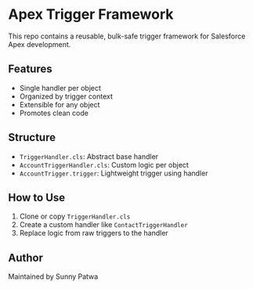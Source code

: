 # Apex Trigger Framework

This repo contains a reusable, bulk-safe trigger framework for Salesforce Apex development.

## Features

- Single handler per object
- Organized by trigger context
- Extensible for any object
- Promotes clean code

## Structure

- `TriggerHandler.cls`: Abstract base handler
- `AccountTriggerHandler.cls`: Custom logic per object
- `AccountTrigger.trigger`: Lightweight trigger using handler

## How to Use

1. Clone or copy `TriggerHandler.cls`
2. Create a custom handler like `ContactTriggerHandler`
3. Replace logic from raw triggers to the handler

## Author

Maintained by Sunny Patwa
